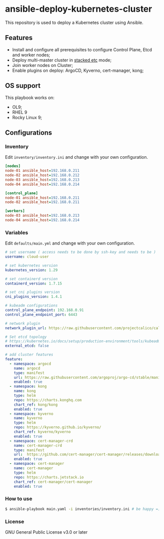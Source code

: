 # ansible-deploy-kubernetes-cluster

This repository is used to deploy a Kubernetes cluster using Ansible.

## Features
 - Install and configure all prerequisites to configure Control Plane, Etcd and worker nodes;
 - Deploy multi-master cluster in <a href='https://kubernetes.io/docs/setup/production-environment/tools/kubeadm/ha-topology/' target='_blank'>stacked etc</a> mode;
 - Join worker nodes on Cluster;
 - Enable plugins on deploy: ArgoCD, Kyverno, cert-manager, kong;

## OS support
This playbook works on:
  - OL9;
  - RHEL 9
  - Rocky Linux 9;

## Configurations

### Inventory

Edit ```inventory/inventory.ini``` and change with your own configuration.

```ini
[nodes]
node-01 ansible_host=192.168.0.211
node-02 ansible_host=192.168.0.212
node-03 ansible_host=192.168.0.213
node-04 ansible_host=192.168.0.214

[control_plane]
node-01 ansible_host=192.168.0.211
node-02 ansible_host=192.168.0.211

[workers]
node-03 ansible_host=192.168.0.213
node-04 ansible_host=192.168.0.214
```

### Variables

Edit ```defaults/main.yml``` and change with your own configuration.
```yaml
# set username ( access needs to be done by ssh-key and needs to be )
username: cloud-user

# set kubernetes version
kubernetes_version: 1.29

# set containerd version
containerd_version: 1.7.15

# set cni plugins version
cni_plugins_version: 1.4.1

# kubeadm configurations
control_plane_endpoint: 192.168.0.91
control_plane_endpoint_port: 6443

# network plugin
network_plugin_url: https://raw.githubusercontent.com/projectcalico/calico/v3.27.3/manifests/calico.yaml

# Set etcd topology 
# https://kubernetes.io/docs/setup/production-environment/tools/kubeadm/ha-topology/
external_etcd: false

# add cluster features
feature:
  - namespace: argocd
    name: argocd
    type: manifest
    url: https://raw.githubusercontent.com/argoproj/argo-cd/stable/manifests/install.yaml
    enabled: true
  - namespace: kong
    name: kong
    type: helm
    repo: https://charts.konghq.com
    chart_ref: kong/kong
    enabled: true
  - namespace: kyverno
    name: kyverno
    type: helm
    repo: https://kyverno.github.io/kyverno/
    chart_ref: kyverno/kyverno
    enabled: true
  - namespace: cert-manager-crd
    name: cert-manager-crd
    type: manifest
    url:  https://github.com/cert-manager/cert-manager/releases/download/v1.14.4/cert-manager.crds.yaml
    enabled: true
  - namespace: cert-manager
    name: cert-manager
    type: helm
    repo: https://charts.jetstack.io
    chart_ref: cert-manager/cert-manager
    enabled: true

```

### How to use
```bash
$ ansible-playbook main.yaml -i inventories/inventory.ini # be happy =)
```

### License
GNU General Public License v3.0 or later
